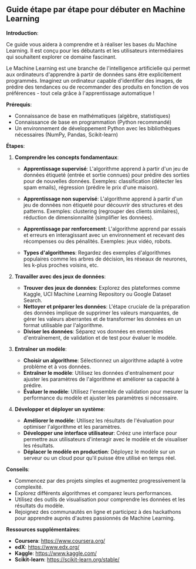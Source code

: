 ## Guide étape par étape pour débuter en Machine Learning

**Introduction**:

Ce guide vous aidera à comprendre et à réaliser les bases du Machine Learning. Il est conçu pour les débutants et les utilisateurs intermédiaires qui souhaitent explorer ce domaine fascinant.

Le Machine Learning est une branche de l'intelligence artificielle qui permet aux ordinateurs d'apprendre à partir de données sans être explicitement programmés.  Imaginez un ordinateur capable d'identifier des images, de prédire des tendances ou de recommander des produits en fonction de vos préférences - tout cela grâce à l'apprentissage automatique !

**Prérequis**:

* Connaissance de base en mathématiques (algèbre, statistiques)
* Connaissance de base en programmation (Python recommandé)
* Un environnement de développement Python avec les bibliothèques nécessaires (NumPy, Pandas, Scikit-learn)

**Étapes**:

1. **Comprendre les concepts fondamentaux**:

   * **Apprentissage supervisé**: L'algorithme apprend à partir d'un jeu de données étiqueté (entrée et sortie connues) pour prédire des sorties pour de nouvelles données. Exemples: classification (détecter les spam emails), régression (prédire le prix d'une maison).
   * **Apprentissage non supervisé**: L'algorithme apprend à partir d'un jeu de données non étiqueté pour découvrir des structures et des patterns. Exemples: clustering (regrouper des clients similaires), réduction de dimensionnalité (simplifier les données).
   * **Apprentissage par renforcement**: L'algorithme apprend par essais et erreurs en interagissant avec un environnement et recevant des récompenses ou des pénalités. Exemples: jeux vidéo, robots.

   * **Types d'algorithmes**: Regardez des exemples d'algorithmes populaires comme les arbres de décision, les réseaux de neurones, les k-plus proches voisins, etc.

2. **Travailler avec des jeux de données**:

   * **Trouver des jeux de données**: Explorez des plateformes comme Kaggle, UCI Machine Learning Repository ou Google Dataset Search.
   * **Nettoyer et préparer les données**: L'étape cruciale de la préparation des données implique de supprimer les valeurs manquantes, de gérer les valeurs aberrantes et de transformer les données en un format utilisable par l'algorithme.
   * **Diviser les données**: Séparez vos données en ensembles d'entraînement, de validation et de test pour évaluer le modèle.

3. **Entraîner un modèle**:

   * **Choisir un algorithme**: Sélectionnez un algorithme adapté à votre problème et à vos données.
   * **Entraîner le modèle**: Utilisez les données d'entraînement pour ajuster les paramètres de l'algorithme et améliorer sa capacité à prédire.
   * **Évaluer le modèle**: Utilisez l'ensemble de validation pour mesurer la performance du modèle et ajuster les paramètres si nécessaire.

4. **Développer et déployer un système**:

   * **Améliorer le modèle**: Utilisez les résultats de l'évaluation pour optimiser l'algorithme et les paramètres.
   * **Développer une interface utilisateur**: Créez une interface pour permettre aux utilisateurs d'interagir avec le modèle et de visualiser les résultats.
   * **Déplacer le modèle en production**: Déployez le modèle sur un serveur ou un cloud pour qu'il puisse être utilisé en temps réel.

**Conseils**:

* Commencez par des projets simples et augmentez progressivement la complexité.
* Explorez différents algorithmes et comparez leurs performances.
* Utilisez des outils de visualisation pour comprendre les données et les résultats du modèle.
* Rejoignez des communautés en ligne et participez à des hackathons pour apprendre auprès d'autres passionnés de Machine Learning.

**Ressources supplémentaires**:

* **Coursera**: https://www.coursera.org/
* **edX**: https://www.edx.org/
* **Kaggle**: https://www.kaggle.com/
* **Scikit-learn**: https://scikit-learn.org/stable/



